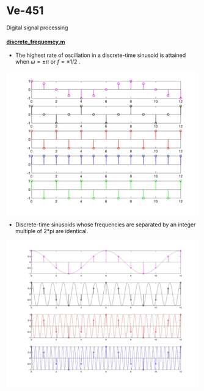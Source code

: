 # Ve-451
Digital signal processing

#### [discrete_frequemcy.m](https://github.com/YunyyYY/Ve451/blob/master/discrete_frequency.m)
- The highest rate of oscillation in a discrete-time sinusoid is attained when $\omega = \pm \pi$ or $f = \pm 1/2$ .
<img src='omega.jpg' width = 600/>

- Discrete-time sinusoids whose frequencies are separated by an integer multiple of 2\*pi are identical.
<img src='discrete_frequency.jpg' width = 600/>
